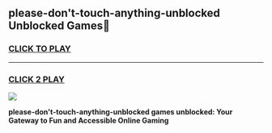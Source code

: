 
## please-don't-touch-anything-unblocked Unblocked Games👋
<h3>
<a href="https://news.freeplayer.one?title=please-don't-touch-anything-unblocked&ref=16F">CLICK TO PLAY</a></h3>
<hr>

<h3>
<a href="https://news.freeplayer.one?title=please-don't-touch-anything-unblocked&ref=16F">CLICK 2 PLAY</a>
  
</h3>

<a href="https://news.freeplayer.one?title=please-don't-touch-anything-unblocked&ref=16F/"><img src="https://clearcache.store/games.png"></a>


**please-don't-touch-anything-unblocked games unblocked: Your Gateway to Fun and Accessible Online Gaming**
